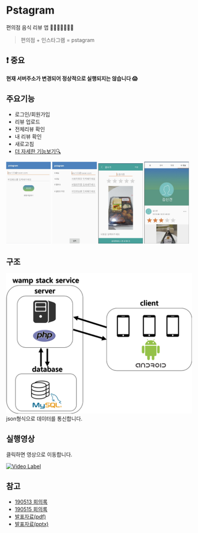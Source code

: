 # Pstagram
편의점 음식 리뷰 앱 🍔🍟🍕🥪🍗🥗🌯
> 편의점 + 인스타그램 = pstagram

## ❗ 중요
**현재 서버주소가 변경되어 정상적으로 실행되지는 않습니다 😱**

## 주요기능
- 로그인/회원가입
- 리뷰 업로드
- 전체리뷰 확인
- 내 리뷰 확인
- 새로고침
- [더 자세한 기능보기🔍](./README/기능명세.md)

<img src="./README/login.png" width="24%">
<img src="./README/register.png" width="24%">
<img src="./README/upload.png" width="24%">
<img src="./README/mypage.png" width="24%">


## 구조
![구조](./README/structure.png)
json형식으로 데이터를 통신합니다.

## 실행영상
클릭하면 영상으로 이동합니다.

[![Video Label](http://img.youtube.com/vi/UjpUtYkgkBg/0.jpg)](https://youtu.be/UjpUtYkgkBg)

## 참고
- [190513 회의록](./README/190513_회의.md)
- [190515 회의록](./README/190515_회의.md)
- [발표자료(pdf)](./README/발표자료.pdf)
- [발표자료(pptx)](./README/발표자료.pptx)
